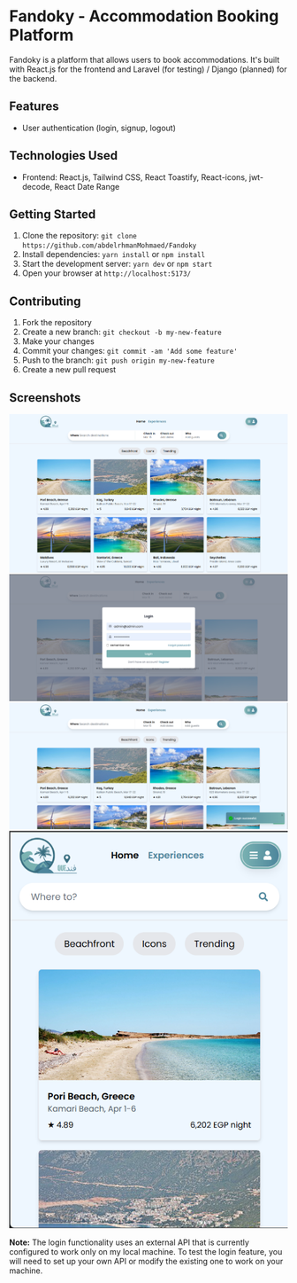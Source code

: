 # Fandoky - Accommodation Booking Platform

Fandoky is a platform that allows users to book accommodations. It's built with React.js for the frontend and Laravel (for testing) / Django (planned) for the backend.

## Features

* User authentication (login, signup, logout)

## Technologies Used

* Frontend: React.js, Tailwind CSS, React Toastify, React-icons, jwt-decode, React Date Range

## Getting Started

1. Clone the repository: `git clone https://github.com/abdelrhmanMohmaed/Fandoky`
2. Install dependencies: `yarn install` or `npm install`
3. Start the development server: `yarn dev` or `npm start`
4. Open your browser at `http://localhost:5173/`

## Contributing

1. Fork the repository
2. Create a new branch: `git checkout -b my-new-feature`
3. Make your changes
4. Commit your changes: `git commit -am 'Add some feature'`
5. Push to the branch: `git push origin my-new-feature`
6. Create a new pull request

## Screenshots

![Home Page](screenshots/home.png)
![Login Modal](screenshots/login-modal.png)
![Login Successful](screenshots/login-success.png)
![Home Page (Mobile)](screenshots/home-mobile.png)

**Note:** The login functionality uses an external API that is currently configured to work only on my local machine. To test the login feature, you will need to set up your own API or modify the existing one to work on your machine.